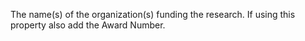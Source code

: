 The name(s) of the organization(s) funding the research. If using this property also add the Award Number.